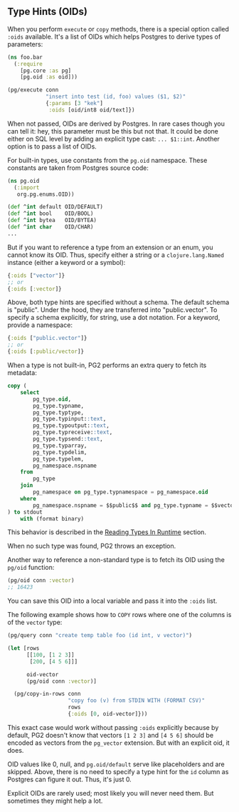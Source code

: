 ## Type Hints (OIDs)

When you perform `execute` or `copy` methods, there is a special option called
`:oids` available. It's a list of OIDs which helps Postgres to derive types of
parameters:

~~~clojure
(ns foo.bar
  (:require
    [pg.core :as pg]
    [pg.oid :as oid]))

(pg/execute conn
            "insert into test (id, foo) values ($1, $2)"
            {:params [3 "kek"]
             :oids [oid/int8 oid/text]})
~~~

When not passed, OIDs are derived by Postgres. In rare cases though you can tell
it: hey, this parameter must be this but not that. It could be done either on
SQL level by adding an explicit type cast: `... $1::int`. Another option is to
pass a list of OIDs.

For built-in types, use constants from the `pg.oid` namespace. These constants
are taken from Postgres source code:

~~~clojure
(ns pg.oid
  (:import
   org.pg.enums.OID))

(def ^int default OID/DEFAULT)
(def ^int bool    OID/BOOL)
(def ^int bytea   OID/BYTEA)
(def ^int char    OID/CHAR)
...
~~~

But if you want to reference a type from an extension or an enum, you cannot
know its OID. Thus, specify either a string or a `clojure.lang.Named` instance
(either a keyword or a symbol):

~~~clojure
{:oids ["vector"]}
;; or
{:oids [:vector]}
~~~

Above, both type hints are specified without a schema. The default schema is
"public". Under the hood, they are transferred into "public.vector". To specify
a schema explicitly, for string, use a dot notation. For a keyword, provide a
namespace:

~~~clojure
{:oids ["public.vector"]}
;; or
{:oids [:public/vector]}
~~~

When a type is not built-in, PG2 performs an extra query to fetch its metadata:

~~~sql
copy (
    select
        pg_type.oid,
        pg_type.typname,
        pg_type.typtype,
        pg_type.typinput::text,
        pg_type.typoutput::text,
        pg_type.typreceive::text,
        pg_type.typsend::text,
        pg_type.typarray,
        pg_type.typdelim,
        pg_type.typelem,
        pg_namespace.nspname
    from
        pg_type
    join
        pg_namespace on pg_type.typnamespace = pg_namespace.oid
    where
        pg_namespace.nspname = $$public$$ and pg_type.typname = $$vector$$
) to stdout
    with (format binary)
~~~

This behavior is described in the [Reading Types In
Runtime](/docs/read-pg-types.md) section.

When no such type was found, PG2 throws an exception.

Another way to reference a non-standard type is to fetch its OID using the
`pg/oid` function:

~~~clojure
(pg/oid conn :vector)
;; 16423
~~~

You can save this OID into a local variable and pass it into the `:oids` list.

The following example shows how to `COPY` rows where one of the columns is of
the `vector` type:

~~~clojure
(pg/query conn "create temp table foo (id int, v vector)")

(let [rows
      [[100, [1 2 3]]
       [200, [4 5 6]]]

      oid-vector
      (pg/oid conn :vector)]

  (pg/copy-in-rows conn
                   "copy foo (v) from STDIN WITH (FORMAT CSV)"
                   rows
                   {:oids [0, oid-vector]}))
~~~

This exact case would work without passing `:oids` explicitly because by
default, PG2 doesn't know that vectors `[1 2 3]` and `[4 5 6]` should be encoded
as vectors from the `pg_vector` extension. But with an explicit oid, it does.

OID values like 0, null, and `pg.oid/default` serve like placeholders and are
skipped. Above, there is no need to specify a type hint for the `id` column as
Postgres can figure it out. Thus, it's just 0.

Explicit OIDs are rarely used; most likely you will never need them. But
sometimes they might help a lot.
